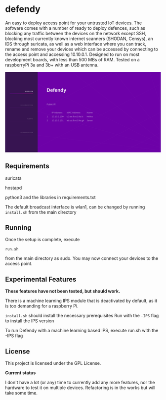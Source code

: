# defendy
An easy to deploy access point for your untrusted IoT devices. The software comes with a number of ready to deploy defences, such as blocking any traffic between the devices on the network except SSH, blocking most currently known internet scanners (SHODAN, Censys), an IDS through suricata, as well as a web interface where you can track, rename and remove your devices which can be accessed by connecting to the access point and accessing 10.10.0.1. Designed to run on most development boards, with less than 500 MBs of RAM. Tested on a raspberryPi 3a and 3b+ with an USB antenna.

![Dashboard Main Page](https://github.com/robsware/defendy/blob/master/webpage/images/dashboard.png?raw=true)

## Requirements
suricata

hostapd

python3 and the libraries in requirements.txt


The default broadcast interface is wlan1, can be changed by running ```install.sh``` from the main directory

## Running

Once the setup is complete, execute 

```
run.sh
```

from the main directory as sudo. You may now connect your devices to the access point.

## Experimental Features
**These features have not been tested, but should work.**

There is a machine learning IPS module that is deactivated by default, as it is too demanding for a raspberry Pi.

```install.sh``` should install the necessary prerequisites
Run with the ```-IPS``` flag to install the IPS version

To run Defendy with a machine learning based IPS, execute run.sh with the -IPS flag

## License

This project is licensed under the GPL License.


**Current status**

I don't have a lot (or any) time to currently add any more features, nor the hardware to test it on multiple devices. 
Refactoring is in the works but will take some time.